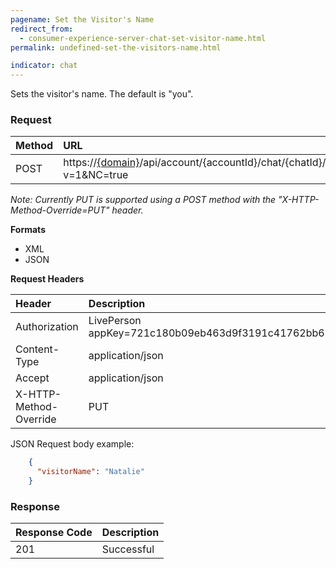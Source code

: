 ```yaml
---
pagename: Set the Visitor's Name
redirect_from:
  - consumer-experience-server-chat-set-visitor-name.html
permalink: undefined-set-the-visitors-name.html

indicator: chat
---
```


Sets the visitor's name. The default is "you".

### Request

| Method | URL |
| :--- | :--- |
| POST | https://[{domain}](/agent-domain-domain-api.html)/api/account/{accountId}/chat/{chatId}/info/visitorName?v=1&NC=true |

*Note: Currently PUT is supported using a POST method with the "X-HTTP-Method-Override=PUT" header.*

**Formats**

- XML
- JSON

**Request Headers**

| Header | Description |
| :--- | :--- |
| Authorization | LivePerson appKey=721c180b09eb463d9f3191c41762bb68 |
| Content-Type | application/json |
| Accept | application/json |
| X-HTTP-Method-Override | PUT |

JSON Request body example:

```json
    {
      "visitorName": "Natalie"
    }
```

### Response

| Response Code | Description |
| :--- | :--- |
| 201 | Successful |
